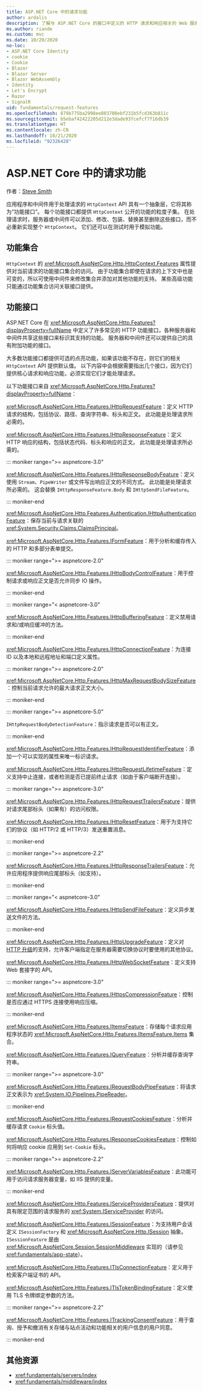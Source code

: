 ```yaml
---
title: ASP.NET Core 中的请求功能
author: ardalis
description: 了解与 ASP.NET Core 的接口中定义的 HTTP 请求和响应相关的 Web 服务器实现详细信息。
ms.author: riande
ms.custom: mvc
ms.date: 10/20/2020
no-loc:
- ASP.NET Core Identity
- cookie
- Cookie
- Blazor
- Blazor Server
- Blazor WebAssembly
- Identity
- Let's Encrypt
- Razor
- SignalR
uid: fundamentals/request-features
ms.openlocfilehash: 879b775ba2998ee803708ebf231b5fcd363b811c
ms.sourcegitcommit: b5ebaf42422205d212e3dade93fcefcf7f16db39
ms.translationtype: HT
ms.contentlocale: zh-CN
ms.lasthandoff: 10/21/2020
ms.locfileid: "92326428"
---
```

# <a name="request-features-in-aspnet-core"></a>ASP.NET Core 中的请求功能

作者：[Steve Smith](https://ardalis.com/)

应用程序和中间件用于处理请求的 `HttpContext` API 具有一个抽象层，它将其称为“功能接口”。 每个功能接口都提供 `HttpContext` 公开的功能的粒度子集。 在处理请求时，服务器或中间件可以添加、修改、包装、替换甚至删除这些接口，而不必重新实现整个 `HttpContext`。 它们还可以在测试时用于模拟功能。

## <a name="feature-collections"></a>功能集合

`HttpContext` 的 <xref:Microsoft.AspNetCore.Http.HttpContext.Features> 属性提供对当前请求的功能接口集合的访问。 由于功能集合即使在请求的上下文中也是可变的，所以可使用中间件来修改集合并添加对其他功能的支持。 某些高级功能只能通过功能集合访问关联接口提供。

## <a name="feature-interfaces"></a>功能接口

ASP.NET Core 在 <xref:Microsoft.AspNetCore.Http.Features?displayProperty=fullName> 中定义了许多常见的 HTTP 功能接口，各种服务器和中间件共享这些接口来标识其支持的功能。 服务器和中间件还可以提供自己的具有附加功能的接口。

大多数功能接口都提供可选的点亮功能，如果该功能不存在，则它们的相关 `HttpContext` API 提供默认值。 以下内容中会根据需要指出几个接口，因为它们提供核心请求和响应功能，必须实现它们才能处理请求。

以下功能接口来自 <xref:Microsoft.AspNetCore.Http.Features?displayProperty=fullName>：

<xref:Microsoft.AspNetCore.Http.Features.IHttpRequestFeature>：定义 HTTP 请求的结构，包括协议、路径、查询字符串、标头和正文。 此功能是处理请求所必需的。

<xref:Microsoft.AspNetCore.Http.Features.IHttpResponseFeature>：定义 HTTP 响应的结构，包括状态代码、标头和响应的正文。 此功能是处理请求所必需的。

::: moniker range=">= aspnetcore-3.0"

<xref:Microsoft.AspNetCore.Http.Features.IHttpResponseBodyFeature>：定义使用 `Stream`、`PipeWriter` 或文件写出响应正文的不同方式。 此功能是处理请求所必需的。 这会替换 `IHttpResponseFeature.Body` 和 `IHttpSendFileFeature`。

::: moniker-end

<xref:Microsoft.AspNetCore.Http.Features.Authentication.IHttpAuthenticationFeature>：保存当前与请求关联的 <xref:System.Security.Claims.ClaimsPrincipal>。

<xref:Microsoft.AspNetCore.Http.Features.IFormFeature>：用于分析和缓存传入的 HTTP 和多部分表单提交。

::: moniker range=">= aspnetcore-2.0"

<xref:Microsoft.AspNetCore.Http.Features.IHttpBodyControlFeature>：用于控制请求或响应正文是否允许同步 IO 操作。

::: moniker-end
   
::: moniker range="< aspnetcore-3.0"

<xref:Microsoft.AspNetCore.Http.Features.IHttpBufferingFeature>：定义禁用请求和/或响应缓冲的方法。

::: moniker-end

<xref:Microsoft.AspNetCore.Http.Features.IHttpConnectionFeature>：为连接 ID 以及本地和远程地址和端口定义属性。

::: moniker range=">= aspnetcore-2.0"

<xref:Microsoft.AspNetCore.Http.Features.IHttpMaxRequestBodySizeFeature>：控制当前请求允许的最大请求正文大小。

::: moniker-end

::: moniker range=">= aspnetcore-5.0"

`IHttpRequestBodyDetectionFeature`：指示请求是否可以有正文。

::: moniker-end

<xref:Microsoft.AspNetCore.Http.Features.IHttpRequestIdentifierFeature>：添加一个可以实现的属性来唯一标识请求。

<xref:Microsoft.AspNetCore.Http.Features.IHttpRequestLifetimeFeature>：定义支持中止连接，或者检测是否已提前终止请求（如由于客户端断开连接）。

::: moniker range=">= aspnetcore-3.0"

<xref:Microsoft.AspNetCore.Http.Features.IHttpRequestTrailersFeature>：提供对请求尾部标头（如果有）的访问权限。

<xref:Microsoft.AspNetCore.Http.Features.IHttpResetFeature>：用于为支持它们的协议（如 HTTP/2 或 HTTP/3）发送重置消息。

::: moniker-end

::: moniker range=">= aspnetcore-2.2"

<xref:Microsoft.AspNetCore.Http.Features.IHttpResponseTrailersFeature>：允许应用程序提供响应尾部标头（如支持）。

::: moniker-end

::: moniker range="< aspnetcore-3.0"

<xref:Microsoft.AspNetCore.Http.Features.IHttpSendFileFeature>：定义异步发送文件的方法。

::: moniker-end

<xref:Microsoft.AspNetCore.Http.Features.IHttpUpgradeFeature>：定义对 [HTTP 升级](https://tools.ietf.org/html/rfc2616.html#section-14.42)的支持，允许客户端指定在服务器需要切换协议时要使用的其他协议。

<xref:Microsoft.AspNetCore.Http.Features.IHttpWebSocketFeature>：定义支持 Web 套接字的 API。

::: moniker range=">= aspnetcore-3.0"

<xref:Microsoft.AspNetCore.Http.Features.IHttpsCompressionFeature>：控制是否应通过 HTTPS 连接使用响应压缩。

::: moniker-end

<xref:Microsoft.AspNetCore.Http.Features.IItemsFeature>：存储每个请求应用程序状态的 <xref:Microsoft.AspNetCore.Http.Features.IItemsFeature.Items> 集合。

<xref:Microsoft.AspNetCore.Http.Features.IQueryFeature>：分析并缓存查询字符串。
   
::: moniker range=">= aspnetcore-3.0"

<xref:Microsoft.AspNetCore.Http.Features.IRequestBodyPipeFeature>：将请求正文表示为 <xref:System.IO.Pipelines.PipeReader>。
 
::: moniker-end

<xref:Microsoft.AspNetCore.Http.Features.IRequestCookiesFeature>：分析并缓存请求 `Cookie` 标头值。

<xref:Microsoft.AspNetCore.Http.Features.IResponseCookiesFeature>：控制如何将响应 cookie 应用到 `Set-Cookie` 标头。

::: moniker range=">= aspnetcore-2.2"

<xref:Microsoft.AspNetCore.Http.Features.IServerVariablesFeature>：此功能可用于访问请求服务器变量，如 IIS 提供的变量。

::: moniker-end
   
<xref:Microsoft.AspNetCore.Http.Features.IServiceProvidersFeature>：提供对具有限定范围的请求服务的 <xref:System.IServiceProvider> 的访问。

<xref:Microsoft.AspNetCore.Http.Features.ISessionFeature>：为支持用户会话定义 `ISessionFactory` 和 <xref:Microsoft.AspNetCore.Http.ISession> 抽象。 `ISessionFeature` 是由 <xref:Microsoft.AspNetCore.Session.SessionMiddleware> 实现的（请参见 <xref:fundamentals/app-state>）。

<xref:Microsoft.AspNetCore.Http.Features.ITlsConnectionFeature>：定义用于检索客户端证书的 API。

<xref:Microsoft.AspNetCore.Http.Features.ITlsTokenBindingFeature>：定义使用 TLS 令牌绑定参数的方法。
   
::: moniker range=">= aspnetcore-2.2"
   
<xref:Microsoft.AspNetCore.Http.Features.ITrackingConsentFeature>：用于查询、授予和撤消有关存储与站点活动和功能相关的用户信息的用户同意。
   
::: moniker-end

## <a name="additional-resources"></a>其他资源

* <xref:fundamentals/servers/index>
* <xref:fundamentals/middleware/index>
